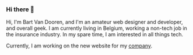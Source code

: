 ### Hi there 👋

<!--
**bart-vd/bart-vd** is a ✨ _special_ ✨ repository because its `README.md` (this file) appears on your GitHub profile.

Here are some ideas to get you started:

- 🔭 I’m currently working on ...
- 🌱 I’m currently learning ...
- 👯 I’m looking to collaborate on ...
- 🤔 I’m looking for help with ...
- 💬 Ask me about ...
- 📫 How to reach me: ...
- 😄 Pronouns: ...
- ⚡ Fun fact: ...
-->

Hi, I'm Bart Van Dooren, and I'm an amateur web designer and developer, and overall geek. I am currently living in Belgium, working a non-tech job in the insurance industry. In my spare time, I am interested in all things tech.

Currently, I am working on the new website for my [company](https://www.dannyschellekens.be).
